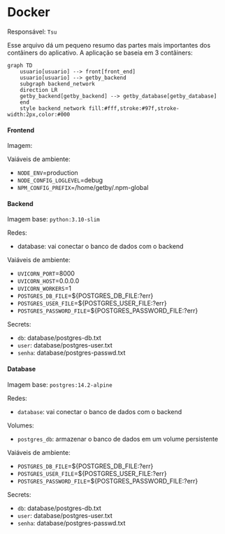# Docker

Responsável: `Tsu`

Esse arquivo dá um pequeno resumo das partes mais importantes dos contâiners do aplicativo. A aplicação se baseia em 3 contâiners:

```mermaid
graph TD
    usuario[usuario] --> front[front_end]
    usuario[usuario] --> getby_backend
    subgraph backend_network
    direction LR
    getby_backend[getby_backend] --> getby_database[getby_database]
    end
    style backend_network fill:#fff,stroke:#97f,stroke-width:2px,color:#000
```

#### Frontend

Imagem:

Vaiáveis de ambiente:

- `NODE_ENV`=production
- `NODE_CONFIG_LOGLEVEL`=debug
- `NPM_CONFIG_PREFIX`=/home/getby/.npm-global

#### Backend

Imagem base: `python:3.10-slim`

Redes:

- database: vai conectar o banco de dados com o backend

Vaiáveis de ambiente:

- `UVICORN_PORT`=8000
- `UVICORN_HOST`=0.0.0.0
- `UVICORN_WORKERS`=1
- `POSTGRES_DB_FILE`=${POSTGRES\_DB\_FILE:?err}
- `POSTGRES_USER_FILE`=${POSTGRES\_USER\_FILE:?err}
- `POSTGRES_PASSWORD_FILE`=${POSTGRES\_PASSWORD\_FILE:?err}

Secrets:

- `db`: database/postgres-db.txt
- `user`: database/postgres-user.txt
- `senha`: database/postgres-passwd.txt

#### Database

Imagem base: `postgres:14.2-alpine`

Redes:

- `database`: vai conectar o banco de dados com o backend

Volumes:

- `postgres_db`: armazenar o banco de dados em um volume persistente

Vaiáveis de ambiente:

- `POSTGRES_DB_FILE`=${POSTGRES\_DB\_FILE:?err}
- `POSTGRES_USER_FILE`=${POSTGRES\_USER\_FILE:?err}
- `POSTGRES_PASSWORD_FILE`=${POSTGRES\_PASSWORD\_FILE:?err}

Secrets:

- `db`: database/postgres-db.txt
- `user`: database/postgres-user.txt
- `senha`: database/postgres-passwd.txt
